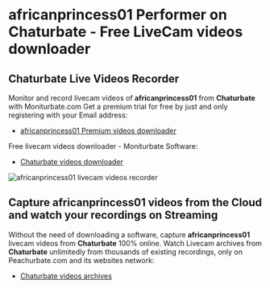 # africanprincess01 Performer on Chaturbate - Free LiveCam videos downloader

## Chaturbate Live Videos Recorder

Monitor and record livecam videos of **africanprincess01** from **Chaturbate** with Moniturbate.com
Get a premium trial for free by just and only registering with your Email address:
* [africanprincess01 Premium videos downloader](https://moniturbate.com/request-demo-licence-key.html)

Free livecam videos downloader - Moniturbate Software:
* [Chaturbate videos downloader](https://moniturbate.com/moniturbate-download-software.html)

![africanprincess01 livecam videos recorder](https://peachurnet.com/templates/moniturbate-software.png)


## Capture africanprincess01 videos from the Cloud and watch your recordings on Streaming

Without the need of downloading a software, capture **africanprincess01** livecam videos from **Chaturbate** 100% online.
Watch Livecam archives from **Chaturbate** unlimitedly from thousands of existing recordings, only on Peachurbate.com and its websites network:
* [Chaturbate videos archives](https://peachurnet.com/)